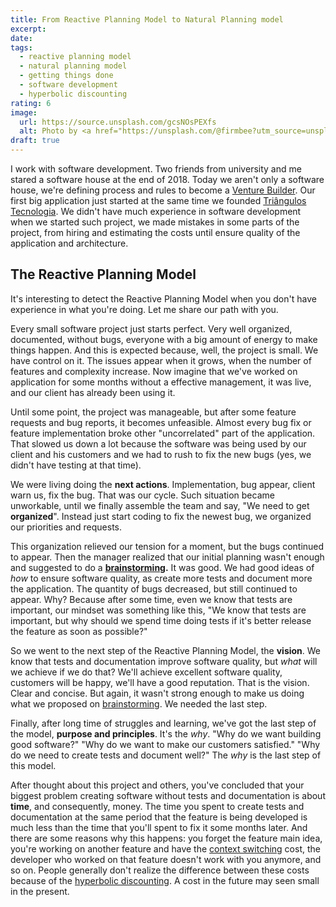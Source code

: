 ```yaml
---
title: From Reactive Planning Model to Natural Planning model
excerpt:
date:
tags:
  - reactive planning model
  - natural planning model
  - getting things done
  - software development
  - hyperbolic discounting
rating: 6
image:
  url: https://source.unsplash.com/gcsNOsPEXfs
  alt: Photo by <a href="https://unsplash.com/@firmbee?utm_source=unsplash&utm_medium=referral&utm_content=creditCopyText">Firmbee.com</a> on <a href="https://unsplash.com/s/photos/planning?utm_source=unsplash&utm_medium=referral&utm_content=creditCopyText">Unsplash</a>
draft: true
---
```


I work with software development. Two friends from university and me stared a software house at the end of 2018. Today we aren't only a software house, we're defining process and rules to become a [Venture Builder](/zettelkasten/startup-studio). Our first big application just started at the same time we founded [Triângulos Tecnologia](https://triangulostecnologia.com). We didn't have much experience in software development when we started such project, we made mistakes in some parts of the project, from hiring and estimating the costs until ensure quality of the application and architecture.

## The Reactive Planning Model

It's interesting to detect the Reactive Planning Model when you don't have experience in what you're doing. Let me share our path with you.

Every small software project just starts perfect. Very well organized, documented, without bugs, everyone with a big amount of energy to make things happen. And this is expected because, well, the project is small. We have control on it. The issues appear when it grows, when the number of features and complexity increase. Now imagine that we've worked on application for some months without a effective management, it was live, and our client has already been using it.

Until some point, the project was manageable, but after some feature requests and bug reports, it becomes unfeasible. Almost every bug fix or feature implementation broke other "uncorrelated" part of the application. That slowed us down a lot because the software was being used by our client and his customers and we had to rush to fix the new bugs (yes, we didn't have testing at that time).

We were living doing the **next actions**. Implementation, bug appear, client warn us, fix the bug. That was our cycle. Such situation became unworkable, until we finally assemble the team and say, "We need to get **organized**". Instead just start coding to fix the newest bug, we organized our priorities and requests.

This organization relieved our tension for a moment, but the bugs continued to appear. Then the manager realized that our initial planning wasn't enough and suggested to do a **[brainstorming](/zettelkaten/brainstorming).** It was good. We had good ideas of _how_ to ensure software quality, as create more tests and document more the application. The quantity of bugs decreased, but still continued to appear. Why? Because after some time, even we know that tests are important, our mindset was something like this, "We know that tests are important, but why should we spend time doing tests if it's better release the feature as soon as possible?"

So we went to the next step of the Reactive Planning Model, the **vision**. We know that tests and documentation improve software quality, but _what_ will we achieve if we do that? We'll achieve excellent software quality, customers will be happy, we'll have a good reputation. That is the vision. Clear and concise. But again, it wasn't strong enough to make us doing what we proposed on [brainstorming](/zettelkaten/brainstorming). We needed the last step.

Finally, after long time of struggles and learning, we've got the last step of the model, **purpose and principles**. It's the _why_. "Why do we want building good software?" "Why do we want to make our customers satisfied." "Why do we need to create tests and document well?" The _why_ is the last step of this model.

After thought about this project and others, you've concluded that your biggest problem creating software without tests and documentation is about **time**, and consequently, money. The time you spent to create tests and documentation at the same period that the feature is being developed is much less than the time that you'll spent to fix it some months later. And there are some reasons why this happens: you forget the feature main idea, you're working on another feature and have the [context switching](/zettelkasten/context-switching) cost, the developer who worked on that feature doesn't work with you anymore, and so on. People generally don't realize the difference between these costs because of the [hyperbolic discounting](/zettelkasten/hyperbolic-discounting). A cost in the future may seen small in the present.
